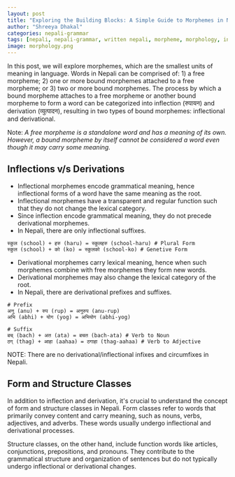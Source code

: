 ```yaml
---
layout: post
title: "Exploring the Building Blocks: A Simple Guide to Morphemes in Nepali"
author: "Shreeya Dhakal"
categories: nepali-grammar
tags: [nepali, nepali-grammar, written nepali, morpheme, morphology, inflection]
image: morphology.png
---
```


In this post, we will explore morphemes, which are the smallest units of meaning in language. Words in Nepali can be comprised of: 1) a free morpheme; 2) one or more bound morphemes attached to a free morpheme; or 3) two or more bound morphemes. The process by which a bound morpheme attaches to a free morpheme or another bound morpheme to form a word can be categorized into inflection (रुपायन) and derivation (व्युत्पादन), resulting in two types of bound morphemes: inflectional and derivational.

Note: _A free morpheme is a standalone word and has a meaning of its own. However, a bound morpheme by itself cannot be considered a word even though it may carry some meaning._

## Inflections v/s Derivations

- Inflectional morphemes encode grammatical meaning, hence inflectional forms of a word have the same meaning as the root.
- Inflectional morphemes have a transparent and regular function such that they do not change the lexical category.
- Since inflection encode grammatical meaning, they do not precede derivational morphemes.
- In Nepali, there are only inflectional suffixes.
```
स्कुल (school) + हरु (haru) = स्कुलहरु (school-haru) # Plural Form
स्कुल (school) + को (ko) = स्कुलको (school-ko) # Genetive Form
```
- Derivational morphemes carry lexical meaning, hence when such morphemes combine with free morphemes they form new words.
- Derivational morphemes may also change the lexical category of the root.
- In Nepali, there are derivational prefixes and suffixes. 
```
# Prefix
अनु (anu) + रुप (rup) = अनुरुप (anu-rup)
अभि (abhi) + योग (yog) = अभियोग (abhi-yog)

# Suffix
बच् (bach) + अत (ata) = बचत (bach-ata) # Verb to Noun
ठग् (thag) + आहा (aahaa) = ठगाहा (thag-aahaa) # Verb to Adjective

```

NOTE: There are no derivational/inflectional infixes and circumfixes in Nepali.

## Form and Structure Classes

In addition to inflection and derivation, it's crucial to understand the concept of form and structure classes in Nepali. Form classes refer to words that primarily convey content and carry meaning, such as nouns, verbs, adjectives, and adverbs. These words usually undergo inflectional and derivational processes.

Structure classes, on the other hand, include function words like articles, conjunctions, prepositions, and pronouns. They contribute to the grammatical structure and organization of sentences but do not typically undergo inflectional or derivational changes.

